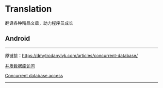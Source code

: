 # Translation
翻译各种精品文章，助力程序员成长


## Android

<hr/>

原链接：https://dmytrodanylyk.com/articles/concurrent-database/

[并发数据库访问](https://github.com/nesger/Translation/blob/master/Android/concurrent_database_access_zh-CN.md)

[Concurrent database access](https://github.com/nesger/Translation/blob/master/Android/concurrent_database_access.md)

<hr/>

